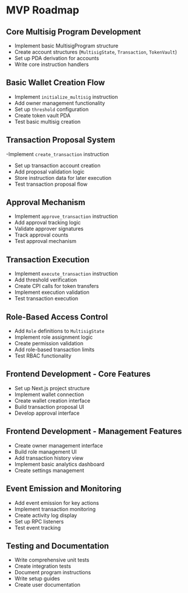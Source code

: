 # MVP Roadmap

## Core Multisig Program Development


- Implement basic MultisigProgram structure
- Create account structures (`MultisigState`, `Transaction`, `TokenVault`)
- Set up PDA derivation for accounts
- Write core instruction handlers


## Basic Wallet Creation Flow


- Implement `initialize_multisig` instruction
- Add owner management functionality
- Set up `threshold` configuration
- Create token vault PDA
- Test basic multisig creation


## Transaction Proposal System


-Implement `create_transaction` instruction
- Set up transaction account creation
- Add proposal validation logic
- Store instruction data for later execution
- Test transaction proposal flow


## Approval Mechanism


- Implement `approve_transaction` instruction
- Add approval tracking logic
- Validate approver signatures
- Track approval counts
- Test approval mechanism


## Transaction Execution


- Implement `execute_transaction` instruction
- Add threshold verification
- Create CPI calls for token transfers
- Implement execution validation
- Test transaction execution


## Role-Based Access Control


- Add `Role` definitions to `MultisigState`
- Implement role assignment logic
- Create permission validation
- Add role-based transaction limits
- Test RBAC functionality


## Frontend Development - Core Features


- Set up Next.js project structure
- Implement wallet connection
- Create wallet creation interface
- Build transaction proposal UI
- Develop approval interface


## Frontend Development - Management Features


- Create owner management interface
- Build role management UI
- Add transaction history view
- Implement basic analytics dashboard
- Create settings management


## Event Emission and Monitoring


- Add event emission for key actions
- Implement transaction monitoring
- Create activity log display
- Set up RPC listeners
- Test event tracking


## Testing and Documentation


- Write comprehensive unit tests
- Create integration tests
- Document program instructions
- Write setup guides
- Create user documentation